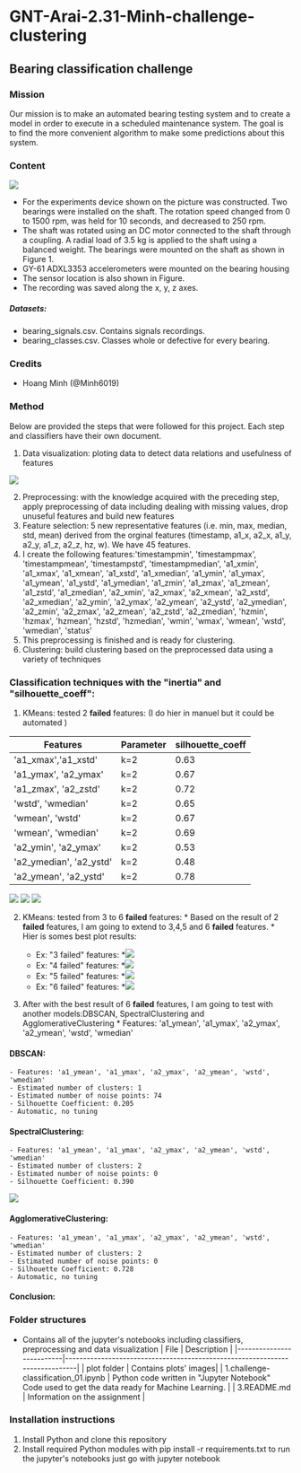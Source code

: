 # GNT-Arai-2.31-Minh-challenge-clustering

## Bearing classification challenge

### Mission
Our mission is to make an automated bearing testing system and to create a model in order to execute in a scheduled maintenance system. 
The goal is to find the more convenient algorithm to make some predictions about this system. 

### Content
![](https://i.postimg.cc/gkgJGTnj/1.jpg)
 - For the experiments device shown on the picture was constructed. Two bearings were installed on the shaft. The rotation speed changed from 0 to 1500 rpm, was held for 10 seconds, and decreased to 250 rpm. 
 - The shaft was rotated using an DC motor connected to the shaft through a coupling. A radial load of 3.5 kg is applied to the shaft using a balanced weight.
The bearings were mounted on the shaft as shown in Figure 1. 
- GY-61 ADXL3353 accelerometers were mounted on the bearing housing 
- The sensor location is also shown in Figure. 
- The recording was saved along the x, y, z axes.
##### Datasets: 
   - bearing_signals.csv. Contains signals recordings.
   - bearing_classes.csv. Classes whole or defective for every bearing.

### Credits
* Hoang Minh (@Minh6019)

### Method
Below are provided the steps that were followed for this project. Each step and classifiers have their own document.

 1. Data visualization: ploting data to detect data relations and usefulness of features

![](plot/Heatmap_01.png)

 2. Preprocessing: with the knowledge acquired with the preceding step, apply preprocessing of data including dealing with missing values, drop unuseful features and build new features
 4. Feature selection: 5 new representative features (i.e. min, max, median, std, mean) derived from the orginal features (timestamp, a1_x, a2_x, a1_y, a2_y, a1_z, a2_z, hz, w). We have 45 features.
 5. I create the following features:'timestampmin', 'timestampmax', 'timestampmean', 'timestampstd',
         'timestampmedian', 'a1_xmin', 'a1_xmax', 'a1_xmean', 'a1_xstd',
         'a1_xmedian', 'a1_ymin', 'a1_ymax', 'a1_ymean', 'a1_ystd', 'a1_ymedian',
         'a1_zmin', 'a1_zmax', 'a1_zmean', 'a1_zstd', 'a1_zmedian', 'a2_xmin',
         'a2_xmax', 'a2_xmean', 'a2_xstd', 'a2_xmedian', 'a2_ymin', 'a2_ymax',
         'a2_ymean', 'a2_ystd', 'a2_ymedian', 'a2_zmin', 'a2_zmax', 'a2_zmean',
         'a2_zstd', 'a2_zmedian', 'hzmin', 'hzmax', 'hzmean', 'hzstd',
         'hzmedian', 'wmin', 'wmax', 'wmean', 'wstd', 'wmedian', 'status'
  5. This preprocessing is finished and is ready for clustering.
  6. Clustering: build clustering based on the preprocessed data using a variety of techniques

### Classification techniques with the "inertia" and "silhouette_coeff":
1. KMeans: tested 2 **failed** features: (I do hier in manuel but it could be automated )  
    
  | Features            | Parameter  | silhouette_coeff |
  |---------------------|------------|------------------|
  |'a1_xmax','a1_xstd'	|k=2	| 0.63 	|
  |'a1_ymax', 'a2_ymax'|	k=2	|0.67 |
  |'a1_zmax', 'a2_zstd'|	k=2	|0.72 |
  |'wstd', 'wmedian'|	k=2	|0.65 |
  |'wmean', 'wstd'|	k=2	|0.67 |
  |'wmean', 'wmedian'|	k=2	|0.69 |
  |'a2_ymin', 'a2_ymax'|	k=2	|0.53 |
  |'a2_ymedian', 'a2_ystd'|	k=2	|0.48 |
  |'a2_ymean', 'a2_ystd'|	k=2	|0.78 |
  
  ![](plot/a1_a2_ymax_2.png) ![](plot/a1_a2_ymax_3.png)
  ![](plot/a1_a2_ymax_inertia.png)
  
  2. KMeans: tested from 3 to 6 **failed** features:
    * Based on the result of 2 **failed** features, I am going to extend to 3,4,5 and 6 **failed** features.
    * Hier is somes best plot results:
     * Ex: "3 failed" features:
     *![](plot/a1_xmax_ymax_zmax_3_inertia.png)  
     * Ex: "4 failed" features:
     *![](plot/a1_xmax_ymax_xstd_a2_ymax_4_inertia.png)
     * Ex: "5 failed" features:
     *![](plot/a1_ymean_ymax_xstd_a2_ymax_ymean_wstd_5_inertia.png)
     * Ex: "6 failed" features:
     *![](plot/a1_ymean_ymax_a2_y_mean_ymax_wstd_wmedian_6_inertia.png)
               
   3. After with the best result of 6 **failed** features, I am going to test with another models:DBSCAN, SpectralClustering and AgglomerativeClustering
     * Features: 'a1_ymean', 'a1_ymax', 'a2_ymax', 'a2_ymean', 'wstd', 'wmedian'
     
  
  #### DBSCAN:
    - Features: 'a1_ymean', 'a1_ymax', 'a2_ymax', 'a2_ymean', 'wstd', 'wmedian'
    - Estimated number of clusters: 1
    - Estimated number of noise points: 74
    - Silhouette Coefficient: 0.205
    - Automatic, no tuning
       
  #### SpectralClustering:

    - Features: 'a1_ymean', 'a1_ymax', 'a2_ymax', 'a2_ymean', 'wstd', 'wmedian'
    - Estimated number of clusters: 2
    - Estimated number of noise points: 0
    - Silhouette Coefficient: 0.390

   ![](plot/SpectralClustering_01.png)

  #### AgglomerativeClustering:

    - Features: 'a1_ymean', 'a1_ymax', 'a2_ymax', 'a2_ymean', 'wstd', 'wmedian'
    - Estimated number of clusters: 2
    - Estimated number of noise points: 0
    - Silhouette Coefficient: 0.728
    - Automatic, no tuning

#### Conclusion:

  

### Folder structures
* Contains all of the jupyter's notebooks including classifiers, preprocessing and data visualization
  | File                     | Description                                                                 |
  |--------------------------|-----------------------------------------------------------------------------|
  | plot folder            | Contains plots' images|
  | 1.challenge-classification_01.ipynb   | Python code written in "Jupyter Notebook"  <br>Code used to get the data ready for Machine Learning.  |
  | 3.README.md           | Information on the assignment                   |  

### Installation instructions
1. Install Python and clone this repository
2. Install required Python modules with pip install -r requirements.txt
to run the jupyter's notebooks just go with jupyter notebook
